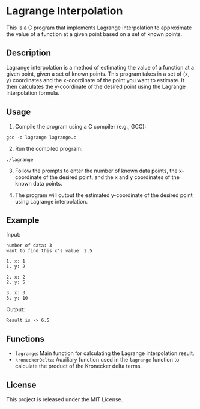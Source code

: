 # Lagrange Interpolation

This is a C program that implements Lagrange interpolation to approximate the value of a function at a given point based on a set of known points.

## Description

Lagrange interpolation is a method of estimating the value of a function at a given point, given a set of known points. This program takes in a set of (x, y) coordinates and the x-coordinate of the point you want to estimate. It then calculates the y-coordinate of the desired point using the Lagrange interpolation formula.

## Usage

1. Compile the program using a C compiler (e.g., GCC):
```
gcc -o lagrange lagrange.c
```

2. Run the compiled program:
```
./lagrange
```

3. Follow the prompts to enter the number of known data points, the x-coordinate of the desired point, and the x and y coordinates of the known data points.

4. The program will output the estimated y-coordinate of the desired point using Lagrange interpolation.

## Example

Input:
```
number of data: 3
want to find this x's value: 2.5

1. x: 1
1. y: 2

2. x: 2
2. y: 5

3. x: 3
3. y: 10
```

Output:
```
Result is -> 6.5
```

## Functions

- `lagrange`: Main function for calculating the Lagrange interpolation result.
- `kroneckerDelta`: Auxiliary function used in the `lagrange` function to calculate the product of the Kronecker delta terms.

## License

This project is released under the MIT License.
